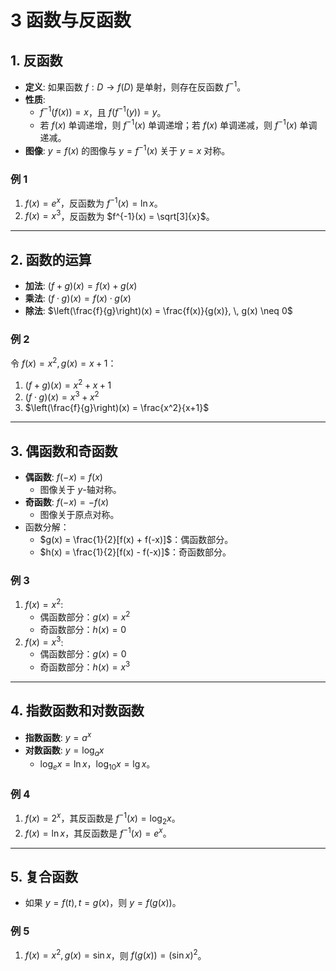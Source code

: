 # 3 函数与反函数

## 1. 反函数

- **定义**: 如果函数 $f: D \to f(D)$ 是单射，则存在反函数 $f^{-1}$。
- **性质**:
  - $f^{-1}(f(x)) = x$，且 $f(f^{-1}(y)) = y$。
  - 若 $f(x)$ 单调递增，则 $f^{-1}(x)$ 单调递增；若 $f(x)$ 单调递减，则 $f^{-1}(x)$ 单调递减。
- **图像**: $y=f(x)$ 的图像与 $y=f^{-1}(x)$ 关于 $y=x$ 对称。

### 例 1

1. $f(x) = e^x$，反函数为 $f^{-1}(x) = \ln x$。
2. $f(x) = x^3$，反函数为 $f^{-1}(x) = \sqrt[3]{x}$。

---

## 2. 函数的运算

- **加法**: $(f+g)(x) = f(x) + g(x)$
- **乘法**: $(f \cdot g)(x) = f(x) \cdot g(x)$
- **除法**: $\left(\frac{f}{g}\right)(x) = \frac{f(x)}{g(x)}, \, g(x) \neq 0$

### 例 2

令 $f(x) = x^2, g(x) = x+1$：

1. $(f+g)(x) = x^2 + x + 1$
2. $(f \cdot g)(x) = x^3 + x^2$
3. $\left(\frac{f}{g}\right)(x) = \frac{x^2}{x+1}$

---

## 3. 偶函数和奇函数

- **偶函数**: $f(-x) = f(x)$
  - 图像关于 $y$-轴对称。
- **奇函数**: $f(-x) = -f(x)$
  - 图像关于原点对称。
- 函数分解：
  - $g(x) = \frac{1}{2}[f(x) + f(-x)]$：偶函数部分。
  - $h(x) = \frac{1}{2}[f(x) - f(-x)]$：奇函数部分。

### 例 3

1. $f(x) = x^2$:
   - 偶函数部分：$g(x) = x^2$
   - 奇函数部分：$h(x) = 0$
2. $f(x) = x^3$:
   - 偶函数部分：$g(x) = 0$
   - 奇函数部分：$h(x) = x^3$

---

## 4. 指数函数和对数函数

- **指数函数**: $y = a^x$
- **对数函数**: $y = \log_a x$
  - $\log_e x = \ln x$，$\log_{10} x = \lg x$。

### 例 4

1. $f(x) = 2^x$，其反函数是 $f^{-1}(x) = \log_2 x$。
2. $f(x) = \ln x$，其反函数是 $f^{-1}(x) = e^x$。

---

## 5. 复合函数

- 如果 $y = f(t), t = g(x)$，则 $y = f(g(x))$。

### 例 5

1. $f(x) = x^2, g(x) = \sin x$，则 $f(g(x)) = (\sin x)^2$。
